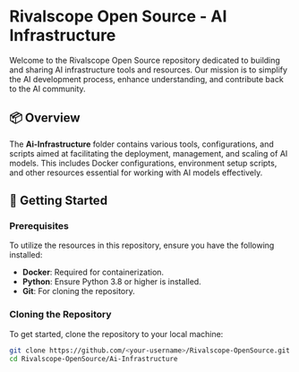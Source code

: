 # Rivalscope Open Source - AI Infrastructure

Welcome to the Rivalscope Open Source repository dedicated to building and sharing AI infrastructure tools and resources. Our mission is to simplify the AI development process, enhance understanding, and contribute back to the AI community.

## 📦 Overview

The **Ai-Infrastructure** folder contains various tools, configurations, and scripts aimed at facilitating the deployment, management, and scaling of AI models. This includes Docker configurations, environment setup scripts, and other resources essential for working with AI models effectively.

## 🚀 Getting Started

### Prerequisites

To utilize the resources in this repository, ensure you have the following installed:

- **Docker**: Required for containerization.
- **Python**: Ensure Python 3.8 or higher is installed.
- **Git**: For cloning the repository.

### Cloning the Repository

To get started, clone the repository to your local machine:

```bash
git clone https://github.com/<your-username>/Rivalscope-OpenSource.git
cd Rivalscope-OpenSource/Ai-Infrastructure
